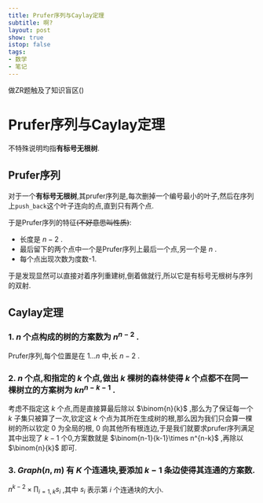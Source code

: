 ```yaml
---
title: Prufer序列与Caylay定理
subtitle: 啊?
layout: post
show: true
istop: false
tags: 
- 数学
- 笔记
---
```


做ZR题触及了知识盲区()

# Prufer序列与Caylay定理

不特殊说明均指**有标号无根树**.

## Prufer序列

对于一个**有标号无根树**,其prufer序列是,每次删掉一个编号最小的叶子,然后在序列上`push_back`这个叶子连向的点,直到只有两个点.

于是Prufer序列的特征~~(不好意思叫性质)~~:
- 长度是 $n-2$ .
- 最后留下的两个点中一个是Prufer序列上最后一个点,另一个是 $n$ .
- 每个点出现次数为度数-1.

于是发现显然可以直接对着序列重建树,倒着做就行,所以它是有标号无根树与序列的双射.

## Caylay定理

### 1. $n$ 个点构成的树的方案数为 $n^{n-2}$ .

Prufer序列,每个位置是在 $1\ldots n$ 中,长 $n-2$ .

### 2. $n$ 个点,和指定的 $k$ 个点,做出 $k$ 棵树的森林使得 $k$ 个点都不在同一棵树立的方案树为 $kn^{n-k-1}$ .

考虑不指定这 $k$ 个点,而是直接算最后除以 $\binom{n}{k}$ ,那么为了保证每一个 $k$ 子集只被算了一次,钦定这 $k$ 个点为其所在生成树的根,那么因为我们只会算一棵树的所以钦定 $0$ 为全局的根, $0$ 向其他所有根连边,于是我们就要求prufer序列满足其中出现了 $k-1$ 个0,方案数就是 $\binom{n-1}{k-1}\times n^{n-k}$ ,再除以 $\binom{n}{k}$ 即可.

### 3. $Graph(n,m)$ 有 $K$ 个连通块,要添加 $k-1$ 条边使得其连通的方案数.

$n^{k-2}\times \prod_{i=1,k} s_i$ ,其中 $s_i$ 表示第 $i$ 个连通块的大小.